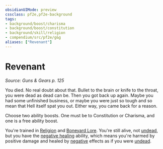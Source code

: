 ```yaml
---
obsidianUIMode: preview
cssclass: pf2e,pf2e-background
tags:
- background/boost/charisma
- background/boost/constitution
- background/skill/religion
- compendium/src/pf2e/g&g
aliases: ["Revenant"]
---
```

# Revenant
*Source: Guns & Gears p. 125*  

You died. No real doubt about that. Bullet to the brain or knife to the throat, you were dead as dead can be. Then you got back up again. Maybe you had some unfinished business, or maybe you were just so tough and so mean that Hell itself spat you out. Either way, you came back for a reason.

Choose two ability boosts. One must be to Constitution or Charisma, and one is a free ability boost.

You're trained in [Religion](/compendium/skills.md#Religion) and [Boneyard Lore](/compendium/skills.md#Lore). You're still alive, not [undead](/rules/traits/undead.md), but you have the [negative healing](/rules/abilities/negative-healing-b2.md) ability, which means you're harmed by positive damage and healed by [negative](/rules/traits/negative.md) effects as if you were [undead](/rules/traits/undead.md).
